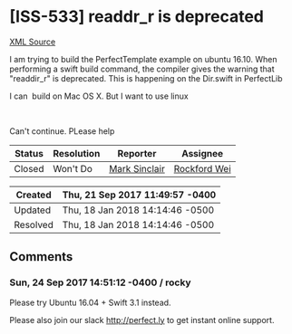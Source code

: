 # [ISS-533] readdr_r is deprecated

[XML Source](./xml/ISS-533.xml)
<p><p>I am trying to build the PerfectTemplate example on ubuntu 16.10. When performing a swift build command, the compiler gives the warning that "readdir_r" is deprecated. This is happening on the Dir.swift in PerfectLib </p>

<p>I can  build on Mac OS X. But I want to use linux</p>

<p> </p>

<p>Can't continue. PLease help</p></p>





Status|Resolution|Reporter|Assignee
------|----------|--------|--------
Closed|Won't Do|[Mark Sinclair](joesoap)|[Rockford Wei]($rocky)





Created|Thu, 21 Sep 2017 11:49:57 -0400
-------|--------------
Updated|Thu, 18 Jan 2018 14:14:46 -0500
Resolved|Thu, 18 Jan 2018 14:14:46 -0500


## Comments




### Sun, 24 Sep 2017 14:51:12 -0400 / rocky 

<p><p>Please try Ubuntu 16.04 + Swift 3.1 instead.</p>

<p>Please also join our slack <a href="http://perfect.ly/" class="external-link" rel="nofollow">http://perfect.ly</a> to get instant online support.</p>

<p> </p>

<p> </p></p>


